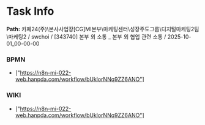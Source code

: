 # Task Info

**Path:** 카페24(주)\본사사업장\[CG]MI본부\마케팅센터\성장주도그룹\디지털마케팅2팀\마케팅2 / swchoi / [343740] 본부 외 소통 _ 본부 외 협업 관련 소통 / 2025-10-01_00-00-00

### BPMN
- ["https://n8n-mi-022-web.hanpda.com/workflow/bUklorNNq9ZZ6ANO"]

### WIKI
- ["https://n8n-mi-022-web.hanpda.com/workflow/bUklorNNq9ZZ6ANO"]

